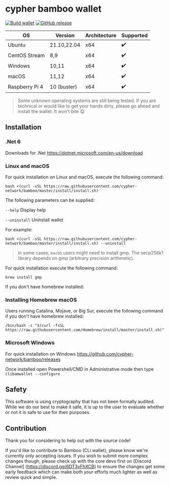 # cypher bamboo wallet

[![Build wallet](https://github.com/cypher-network/bamboo/workflows/build%20wallet/badge.svg)](https://github.com/cypher-network/bamboo/commits/master/)
[![GitHub release](https://img.shields.io/github/release/cypher-network/bamboo.svg)](https://GitHub.com/cypher-network/bamboo/releases/)


| OS             | Version      | Architecture | Supported           |
|----------------|--------------|--------------|---------------------|
| Ubuntu         | 21.10,22.04  | x64          | :heavy_check_mark:  |
| CentOS Stream  | 8,9          | x64          | :heavy_check_mark:  |
| Windows        | 10,11        | x64          | :heavy_check_mark:  |
| macOS          | 11,12        | x64          | :heavy_check_mark:  |
| Raspberry Pi 4 | 10 (buster)  | x64          | :heavy_check_mark:  |

> Some unknown operating systems are still being tested. 
> If you are technical or would like to get your hands dirty, please go ahead and install the wallet. It won't bite :yum:


## Installation
### .Net 6

Downloads for .Net
https://dotnet.microsoft.com/en-us/download

### Linux and macOS

For quick installation on Linux and macOS, execute the following command:

```shell
bash <(curl -sSL https://raw.githubusercontent.com/cypher-network/bamboo/master/install/install.sh)
```

The following parameters can be supplied:

`--help`
Display help
  
`--uninstall`
Uninstall wallet

  
For example:

```shell
bash <(curl -sSL https://raw.githubusercontent.com/cypher-network/bamboo/master/install/install.sh) --uninstall
```

> In some cases, `macOS` users might need to install gmp. The secp256k1 library depends on gmp (arbitrary precision arithmetic).

For quick installation execute the following command:

`brew install gmp`

If you don't have homebrew installed:

### Installing Homebrew macOS

Users running Catalina, Mojave, or Big Sur, execute the following command if you don't have homebrew installed:

```shell
/bin/bash -c "$(curl -fsSL https://raw.githubusercontent.com/Homebrew/install/master/install.sh)"
````

### Microsoft Windows

For quick installation on Windows
https://github.com/cypher-network/bamboo/releases

Once installed open Powershell/CMD in Administrative mode then type `clibamwallet --configure`

## Safety

This software is using cryptography that has not been formally audited.
While we do our best to make it safe, it is up to the user to evaluate whether or not it is safe to use for their purposes.

## Contribution

Thank you for considering to help out with the source code!

If you'd like to contribute to Bamboo (CLi wallet), please know we're currently only accepting issues. If you wish to submit more
complex changes though, please check up with the core devs first on [Discord Channel] (https://discord.gg/6DT3yFhXCB) 
to ensure the changes get some early feedback which can make both your efforts much lighter as well as review quick and simple.
